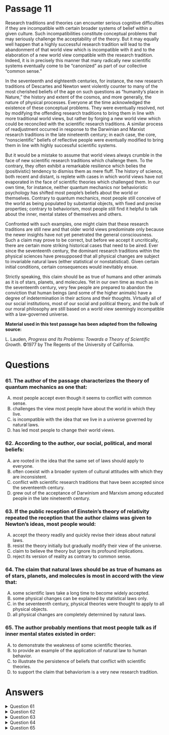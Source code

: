 # Passage 11
Research traditions and theories can encounter serious cognitive difficulties if they are incompatible with certain broader systems of belief within a given culture. Such incompatibilities constitute conceptual problems that may seriously challenge the acceptability of the theory. But it may equally well happen that a highly successful research tradition will lead to the abandonment of that world view which is incompatible with it and to the elaboration of a new world view compatible with the research tradition. Indeed, it is in precisely this manner that many radically new scientific systems eventually come to be “canonized” as part of our collective “common sense.”

In the seventeenth and eighteenth centuries, for instance, the new research traditions of Descartes and Newton went violently counter to many of the most cherished beliefs of the age on such questions as “humanity’s place in Nature,” the history and extent of the cosmos, and more generally, the nature of physical processes. Everyone at the time acknowledged the existence of these conceptual problems. They were eventually resolved, not by modifying the offending research traditions to bring them in line with more traditional world views, but rather by forging a new world view which could be reconciled with the scientific research traditions. A similar process of readjustment occurred in response to the Darwinian and Marxist research traditions in the late nineteenth century; in each case, the core, “nonscientific” beliefs of reflective people were eventually modified to bring them in line with highly successful scientific systems.

But it would be a mistake to assume that world views always crumble in the face of new scientific research traditions which challenge them. To the contrary, they often exhibit a remarkable resilience which belies the (positivistic) tendency to dismiss them as mere fluff. The history of science, both recent and distant, is replete with cases in which world views have not evaporated in the face of scientific theories which challenged them. In our own time, for instance, neither quantum mechanics nor behavioristic psychology has shifted most people’s beliefs about the world or themselves. Contrary to quantum mechanics, most people still conceive of the world as being populated by substantial objects, with fixed and precise properties; contrary to behaviorism, most people still find it helpful to talk about the inner, mental states of themselves and others.

Confronted with such examples, one might claim that these research traditions are still new and that older world views predominate only because the newer insights have not yet penetrated the general consciousness. Such a claim may prove to be correct, but before we accept it uncritically, there are certain more striking historical cases that need to be aired. Ever since the seventeenth century, the dominant research traditions within the physical sciences have presupposed that all physical changes are subject to invariable natural laws (either statistical or nonstatistical). Given certain initial conditions, certain consequences would inevitably ensue.

Strictly speaking, this claim should be as true of humans and other animals as it is of stars, planets, and molecules. Yet in our own time as much as in the seventeenth century, very few people are prepared to abandon the conviction that human beings (and some of the higher animals) have a degree of indetermination in their actions and their thoughts. Virtually all of our social institutions, most of our social and political theory, and the bulk of our moral philosophy are still based on a world view seemingly incompatible with a law-governed universe.

**Material used in this test passage has been adapted from the following source:**

L. Lauden, *Progress and Its Problems: Towards a Theory of Scientific Growth*. ©1977 by The Regents of the University of California.

# Questions
### 61. The author of the passage characterizes the theory of quantum mechanics as one that:
<ol type="A">
  <li>most people accept even though it seems to conflict with common sense.</li>
  <li>challenges the view most people have about the world in which they live.</li>
  <li>is incompatible with the idea that we live in a universe governed by natural laws.</li>
  <li>has led most people to change their world views.</li>
</ol>

### 62. According to the author, our social, political, and moral beliefs:
<ol type="A">
  <li>are rooted in the idea that the same set of laws should apply to everyone.</li>
  <li>often coexist with a broader system of cultural attitudes with which they are inconsistent.</li>
  <li>conflict with scientific research traditions that have been accepted since the seventeenth century.</li>
  <li>grew out of the acceptance of Darwinism and Marxism among educated people in the late nineteenth century.</li>
</ol>

### 63. If the public reception of Einstein’s theory of relativity repeated the reception that the author claims was given to Newton’s ideas, most people would:
<ol type="A">
  <li>accept the theory readily and quickly revise their ideas about natural laws.</li>
  <li>resist the theory initially but gradually modify their view of the universe.</li>
  <li>claim to believe the theory but ignore its profound implications.</li>
  <li>reject its version of reality as contrary to common sense.</li>
</ol>

### 64. The claim that natural laws should be as true of humans as of stars, planets, and molecules is most in accord with the view that:
<ol type="A">
  <li>some scientific laws take a long time to become widely accepted.</li>
  <li>some physical changes can be explained by statistical laws only.</li>
  <li>in the seventeenth century, physical theories were thought to apply to all physical objects.</li>
  <li>all physical changes are completely determined by natural laws.</li>
</ol>

### 65. The author probably mentions that most people talk as if inner mental states existed in order:
<ol type="A">
  <li>to demonstrate the weakness of some scientific theories.</li>
  <li>to provide an example of the application of natural law to human behavior.</li>
  <li>to illustrate the persistence of beliefs that conflict with scientific theories.</li>
  <li>to support the claim that behaviorism is a very new research tradition.</li>
</ol>

# Answers
<details>
  <summary>Question 61</summary>
  <b>Solution</b>: The correct answer is <b>B</b>.

  <ol type="A">
    <li>The author asserts that the common-sense view has been retained: “Contrary to quantum mechanics, most people still conceive of the world as being populated by substantial objects”.</li>
    <li>The author uses quantum mechanics as an example of “cases in which world views have not evaporated in the face of scientific theories that challenged them”.</li>
    <li>Quantum mechanics is characterized as a scientific theory of “our own time”. It is therefore included among the dominant research traditions within the physical sciences that since the seventeenth century “have presupposed that all physical changes are subject to invariable natural laws”.</li>
    <li>The author asserts that quantum mechanics has <u>not</u> “shifted most people’s beliefs about the world”.</li>
  </ol>
</details>

<details>
  <summary>Question 62</summary>
  <b>Solution</b>: The correct answer is <b>C</b>.

  <ol type="A">
    <li>The words “apply to everyone” suggest that this rationale refers to civil laws, which are not discussed. The only popular belief mentioned is “the conviction that human beings (and some of the higher animals) have a degree of indetermination in their actions and their thoughts”. In differentiating among animals, this belief <u>denies</u> the universal application of natural laws.</li>
    <li>Social, political, and moral beliefs are broad cultural attitudes. The system with which the author opposes them is “a law-governed universe”.</li>
    <li>According to the author: “Virtually all of our social institutions, most of our social and political theory, and the bulk of our moral philosophy are still based on a world view seemingly incompatible with a law-governed universe”. The word <i>still</i> in this statement refers to the prevalence of this world view in the seventeenth century, when it conflicted with scientific insights which became the research traditions that have been dominant ever since.</li>
    <li>The author asserts that “in response to the Darwinian and Marxist research traditions in the late nineteenth century . . . the core ‘nonscientific’ beliefs of reflective people were eventually modified”. There is no suggestion that such personal responses to new ideas resulted in general social changes.</li>
  </ol>
</details>

<details>
  <summary>Question 63</summary>
  <b>Solution</b>: The correct answer is <b>B</b>.

  <ol type="A">
    <li>The information that Newton’s findings “went violently counter to many of the most cherished beliefs of the age” and that these conceptual problems were “eventually resolved” through a “ process of readjustment” indicates that acceptance did not occur readily or quickly.</li>
    <li>If Einstein’s theory were received as Newton’s ideas had been, the public would eventually resolve the conceptual problems it admittedly raised about many of their most cherished beliefs “by forging a new world view”.</li>
    <li>If they were like people of Newton’s time, the public would not seem to accept Einstein’s theory without realizing its implications: “Everyone at the time acknowledged the existence of these conceptual problems”.</li>
    <li>Newton’s ideas were not rejected, and implicitly, they were among those that “eventually come to be ‘canonized’ as part of our collective ‘common sense’”.</li>
  </ol>
</details>

<details>
  <summary>Question 64</summary>
  <b>Solution</b>: The correct answer is <b>D</b>.

  <ol type="A">
    <li>The universality of the laws governing matter is independent of human belief in it.</li>
    <li>The conclusion that humans are as subject to natural laws as are stars, planets, and molecules depends on their being equally physical. The methodological issue of whether the demonstration of some operations of these laws involves statistics is not germane to the acceptance of humans as physical beings.</li>
    <li>The vagueness of this rationale invalidates it, since apparently the evidence that reduced humans to the status of physical objects only began to emerge in the seventeenth century and its implications have not yet been completely accepted.</li>
    <li>The premise that natural laws apply to all entities in the universe implies that natural laws determine all physical changes to these entities.</li>
  </ol>
</details>

<details>
  <summary>Question 65</summary>
  <b>Solution</b>: The correct answer is <b>C</b>.

  <ol type="A">
    <li>In asserting that “most people still find it helpful to talk about the inner, mental states of themselves and others”, the author does not imply that the theory of behaviorism is weak but that the traditional concepts have strong social roots.</li>
    <li>Behaviorist psychology is presented as an example of the application of natural law to human behavior. The talk about mental states is “contrary to behaviorism”.</li>
    <li>The lines cited provide an example to support the thesis of the paragraph—that world views have often shown “a remarkable resilience . . . in the face of scientific theories that challenged them”.</li>
    <li>In the final two paragraphs of the passage, the author argues <u>against</u> the argument that older world views persist only because insights such as those provided by behaviorism “have not yet penetrated the general consciousness”.</li>
  </ol>
</details>
